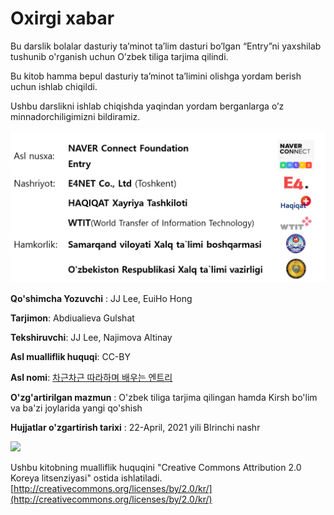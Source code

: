 # Oxirgi xabar

Bu darslik bolalar dasturiy ta’minot ta’lim dasturi bo’lgan “Entry”ni yaxshilab tushunib o'rganish uchun O’zbek tiliga tarjima qilindi.

Bu kitob hamma bepul dasturiy ta’minot ta’limini olishga yordam berish uchun ishlab chiqildi.

Ushbu darslikni ishlab chiqishda yaqindan yordam berganlarga o’z minnadorchiligimizni bildiramiz.

![](.gitbook/assets/_-.png)

**Qo'shimcha Yozuvchi** : JJ Lee, EuiHo Hong

**Tarjimon**: Abdiualieva Gulshat

**Tekshiruvchi**: JJ Lee, Najimova Altinay

**Asl mualliflik huquqi**: CC-BY

**Asl nomi**: [차근차근 따라하며 배우는 엔트리](https://playentry.org/material)

**O'zg'artirilgan mazmun** : O'zbek tiliga tarjima qilingan hamda Kirsh bo'lim va ba'zi joylarida yangi qo'shish

**Hujjatlar o'zgartirish tarixi** : 22-April, 2021 yili BIrinchi nashr

![](.gitbook/assets/by-nc-sa.png)

Ushbu kitobning mualliflik huquqini "Creative Commons Attribution 2.0 Koreya litsenziyasi" ostida ishlatiladi. [http://creativecommons.org/licenses/by/2.0/kr/](http://creativecommons.org/licenses/by/2.0/kr/)

